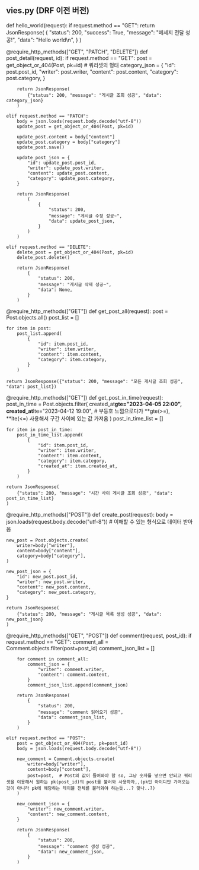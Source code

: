 ## vies.py (DRF 이전 버전)

def hello_world(request):
if request.method == "GET":
return JsonResponse(
{
"status": 200,
"success": True,
"message": "메세지 전달 성공!",
"data": "Hello world\n",
}
)

@require_http_methods(["GET", "PATCH", "DELETE"])
def post_detail(request, id):
if request.method == "GET":
post = get_object_or_404(Post, pk=id) # 쿼리셋의 형태
category_json = {
"id": post.post_id,
"writer": post.writer,
"content": post.content,
"category": post.category,
}

        return JsonResponse(
            {"status": 200, "message": "게시글 조회 성공", "data": category_json}
        )

    elif request.method == "PATCH":
        body = json.loads(request.body.decode("utf-8"))
        update_post = get_object_or_404(Post, pk=id)

        update_post.content = body["content"]
        update_post.category = body["category"]
        update_post.save()

        update_post_json = {
            "id": update_post.post_id,
            "writer": update_post.writer,
            "content": update_post.content,
            "category": update_post.category,
        }

        return JsonResponse(
            (
                {
                    "status": 200,
                    "message": "게시글 수정 성공~",
                    "data": update_post_json,
                }
            )
        )

    elif request.method == "DELETE":
        delete_post = get_object_or_404(Post, pk=id)
        delete_post.delete()

        return JsonResponse(
            {
                "status": 200,
                "message": "게시글 삭제 성공~",
                "data": None,
            }
        )

@require_http_methods(["GET"])
def get_post_all(request):
post = Post.objects.all()
post_list = []

    for item in post:
        post_list.append(
            {
                "id": item.post_id,
                "writer": item.writer,
                "content": item.content,
                "category": item.category,
            }
        )

    return JsonResponse({"status": 200, "message": "모든 게시글 조회 성공", "data": post_list})

@require_http_methods(["GET"])
def get_post_in_time(request):
post_in_time = Post.objects.filter(
created_at**gte="2023-04-05 22:00",
created_at**lte="2023-04-12 19:00", # 부등호 느낌으로다가 **gte(>=), **lte(<=) 사용해서 구간 사이에 있는 값 가져옴
)
post_in_time_list = []

    for item in post_in_time:
        post_in_time_list.append(
            {
                "id": item.post_id,
                "writer": item.writer,
                "content": item.content,
                "category": item.category,
                "created_at": item.created_at,
            }
        )

    return JsonResponse(
        {"status": 200, "message": "시간 사이 게시글 조회 성공", "data": post_in_time_list}
    )

@require_http_methods(["POST"])
def create_post(request):
body = json.loads(request.body.decode("utf-8")) # 이해할 수 있는 형식으로 데이터 받아옴

    new_post = Post.objects.create(
        writer=body["writer"],
        content=body["content"],
        category=body["category"],
    )

    new_post_json = {
        "id": new_post.post_id,
        "writer": new_post.writer,
        "content": new_post.content,
        "category": new_post.category,
    }

    return JsonResponse(
        {"status": 200, "message": "게시글 목록 생성 성공", "data": new_post_json}
    )

@require_http_methods(["GET", "POST"])
def comment(request, post_id):
if request.method == "GET":
comment_all = Comment.objects.filter(post=post_id)
comment_json_list = []

        for comment in comment_all:
            comment_json = {
                "writer": comment.writer,
                "content": comment.content,
            }
            comment_json_list.append(comment_json)

        return JsonResponse(
            {
                "status": 200,
                "message": "comment 읽어오기 성공",
                "data": comment_json_list,
            }
        )

    elif request.method == "POST":
        post = get_object_or_404(Post, pk=post_id)
        body = json.loads(request.body.decode("utf-8"))

        new_comment = Comment.objects.create(
            writer=body["writer"],
            content=body["content"],
            post=post,  # Post의 값이 들어와야 함 so, 그냥 숫자를 넣으면 안되고 쿼리셋을 이용해서 원하는 pk(post_id)의 post를 불러와 사용하자,,(pk인 아이디만 가져오는 것이 아니라 pk에 해당하는 테이블 전체를 불러와야 하는듯...? 맞나..?)
        )

        new_comment_json = {
            "writer": new_comment.writer,
            "content": new_comment.content,
        }

        return JsonResponse(
            {
                "status": 200,
                "message": "comment 생성 성공",
                "data": new_comment_json,
            }
        )
